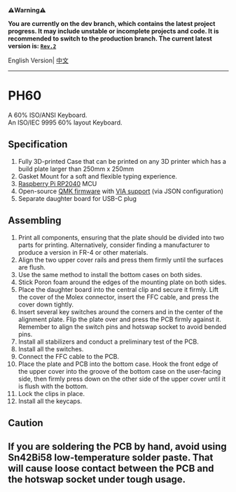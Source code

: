<b>⚠️Warning⚠️</b>

<b>You are currently on the dev branch, which contains the latest project progress. It may include unstable or incomplete projects and code. It is recommended to switch to the production branch. The current latest version is: <a href="https://github.com/ph-design/PH60/tree/Rev.2"><code>Rev.2</code></a>
</b>

English Version| [中文](https://github.com/ph-design/PH60/blob/main/README-zh_CN.md)

---

# PH60
A 60% ISO/ANSI Keyboard.  
An ISO/IEC 9995 60% layout Keyboard.

## Specification

1. Fully 3D-printed Case that can be printed on any 3D printer which has a build plate larger than 250mm x 250mm
2. Gasket Mount for a soft and flexible typing experience.
3. [Raspberry Pi RP2040](https://www.raspberrypi.com/products/rp2040/) MCU
4. Open-source [QMK firmware](https://qmk.fm/) with [VIA support](https://www.caniusevia.com/) (via JSON configuration)
5. Separate daughter board for USB-C plug

## Assembling

1. Print all components, ensuring that the plate should be divided into two parts for printing. Alternatively, consider finding a manufacturer to produce a version in FR-4 or other materials.
2. Align the two upper cover rails and press them firmly until the surfaces are flush.
3. Use the same method to install the bottom cases on both sides.
4. Stick Poron foam around the edges of the mounting plate on both sides.
5. Place the daughter board into the central clip and secure it firmly. Lift the cover of the Molex connector, insert the FFC cable, and press the cover down tightly.
6. Insert several key switches around the corners and in the center of the alignment plate. Flip the plate over and press the PCB firmly against it. Remember to align the switch pins and hotswap socket to avoid bended pins.
7. Install all stabilizers and conduct a preliminary test of the PCB.
8. Install all the switches.
9. Connect the FFC cable to the PCB.
10. Place the plate and PCB into the bottom case. Hook the front edge of the upper cover into the groove of the bottom case on the user-facing side, then firmly press down on the other side of the upper cover until it is flush with the bottom.
11. Lock the clips in place.
12. Install all the keycaps.

## Caution

If you are soldering the PCB by hand, avoid using Sn42Bi58 low-temperature solder paste. That will cause loose contact between the PCB and the hotswap socket under tough usage.
---

